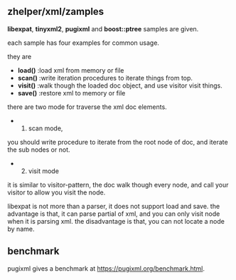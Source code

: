 ## zhelper/xml/zamples
**libexpat**, **tinyxml2**, **pugixml** and **boost::ptree** samples are given.

each sample has four examples for common usage.

they are
- **load()** :load xml from memory or file
- **scan()** :write iteration procedures to iterate things from top.
- **visit()** :walk though the loaded doc object, and use visitor visit things.
- **save()** :restore xml to memory or file

there are two mode for traverse the xml doc elements.

* 1. scan mode,

you should write procedure to iterate from the root node of doc, and iterate the sub nodes or not.

* 2. visit mode

it is similar to visitor-pattern, the doc walk though every node, and call your visitor to allow you visit the node.

libexpat is not more than a parser, it does not support load and save. the advantage is that, it can parse partial of xml, and you can only visit node when it is parsing xml. the disadvantage is that, you can not locate a node by name.

## benchmark 
pugixml gives a benchmark at https://pugixml.org/benchmark.html.
